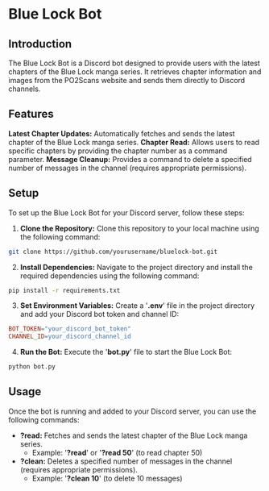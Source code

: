 # Blue Lock Bot
## Introduction
The Blue Lock Bot is a Discord bot designed to provide users with the latest chapters of the Blue Lock manga series. It retrieves chapter information and images from the PO2Scans website and sends them directly to Discord channels.

## Features
**Latest Chapter Updates:** Automatically fetches and sends the latest chapter of the Blue Lock manga series.
**Chapter Read:** Allows users to read specific chapters by providing the chapter number as a command parameter.
**Message Cleanup:** Provides a command to delete a specified number of messages in the channel (requires appropriate permissions).

## Setup
To set up the Blue Lock Bot for your Discord server, follow these steps:

1. **Clone the Repository:** Clone this repository to your local machine using the following command:
```bash
git clone https://github.com/yourusername/bluelock-bot.git
```
2. **Install Dependencies:** Navigate to the project directory and install the required dependencies using the following command:
```bash
pip install -r requirements.txt
```
3. **Set Environment Variables:** Create a '**.env**' file in the project directory and add your Discord bot token and channel ID:
```makefile
BOT_TOKEN="your_discord_bot_token"
CHANNEL_ID=your_discord_channel_id
```
4. **Run the Bot:** Execute the '**bot.py**' file to start the Blue Lock Bot:
```bash 
python bot.py
```

## Usage
Once the bot is running and added to your Discord server, you can use the following commands:

- **?read:** Fetches and sends the latest chapter of the Blue Lock manga series.
    - Example: '**?read**' or '**?read 50**' (to read chapter 50)
- **?clean:** Deletes a specified number of messages in the channel (requires appropriate permissions).
    - Example: '**?clean 10**' (to delete 10 messages)
